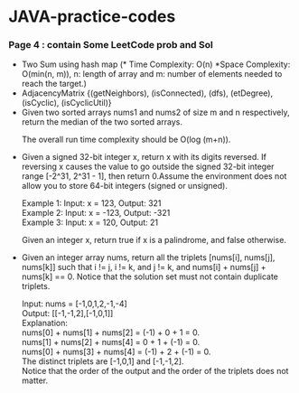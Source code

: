 # JAVA-practice-codes

<h3> Page 4 : contain Some LeetCode prob and Sol</h3>
<ul>
  <li> Two Sum using hash map (* Time Complexity: O(n)    *Space Complexity: O(min(n, m)), n: length of array and m: number of elements needed to reach the target.)</li>
  
  <li>AdjacencyMatrix {(getNeighbors), (isConnected), (dfs), (etDegree), (isCyclic), (isCyclicUtil)}</li>
  
  <li>Given two sorted arrays nums1 and nums2 of size m and n respectively, return the median of the two sorted arrays.

  The overall run time complexity should be O(log (m+n)).</li>
  
<li>Given a signed 32-bit integer x, return x with its digits reversed. If reversing x causes the value to go outside the signed 32-bit integer range [-2^31, 2^31 - 1], then return 0.Assume the environment does not allow you to store 64-bit integers (signed or unsigned).

Example 1: Input: x = 123, Output: 321   
Example 2: Input: x = -123, Output: -321   
Example 3: Input: x = 120, Output: 21

Given an integer x, return true if x is a palindrome, and false otherwise.</li>

<li>Given an integer array nums, return all the triplets [nums[i], nums[j], nums[k]] such that i != j, i != k, and j != k, and nums[i] + nums[j] + nums[k] == 0.
Notice that the solution set must not contain duplicate triplets.
  
Input: nums = [-1,0,1,2,-1,-4]<br>
Output: [[-1,-1,2],[-1,0,1]]<br>
Explanation: <br>
nums[0] + nums[1] + nums[2] = (-1) + 0 + 1 = 0.<br>
nums[1] + nums[2] + nums[4] = 0 + 1 + (-1) = 0.<br>
nums[0] + nums[3] + nums[4] = (-1) + 2 + (-1) = 0.<br>
The distinct triplets are [-1,0,1] and [-1,-1,2].<br>
Notice that the order of the output and the order of the triplets does not matter.</li>
</ul>

